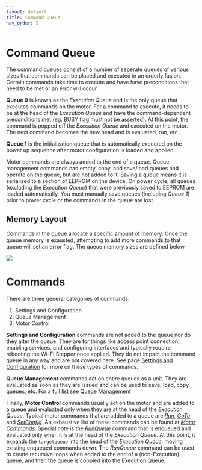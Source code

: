 ```yaml
---
layout: default
title: Command Queue
nav_order: 5
---
```

# Command Queue
The command queues consist of a number of seperate queues of verious sizes that commands can be placed and executed in an orderly fasion. Certain commands take time to execute and have have preconditions that need to be met or an error will occur.

**Queue 0** is known as the *Execution Queue* and is the only queue that executes commands on the motor. For a command to execute, it needs to be at the head of the *Execution Queue* and have the command-dependent preconditions met (eg. BUSY flag must not be asserted). At this point, the command is popped off the *Execution Queue* and executed on the motor. The next command becomes the new head and is evaluated, run, etc.

**Queue 1** is the initialization queue that is automatically executed on the power up sequence after motor configuration is loaded and applied.

Motor commands are always added to the end of a queue. Queue-management commands can empty, copy, and save/load queues and operate on the queue, but are not added to it. Saving a queue means it is serialized to a section of EEPROM on the device. On power cycle, all queues (excluding the *Execution Queue*) that were previously saved to EEPROM are loaded automatically. You must manually save queues (including *Queue 1*) prior to power cycle or the commands in the queue are lost.  

## Memory Layout
Commands in the queue allocate a specific amount of memory. Once the queue memory is exausted, attempting to add more commands to that queue will set an error flag. The queue memory sizes are defined below. 

![](/images/command-queue.png)

# Commands
There are three general categories of commands.

1. Settings and Configuration
2. Queue Management
3. Motor Control

**Settings and Configuration** commands are not added to the queue nor do they alter the queue. They are for things like access point connection, enabling services, and configuring interfaces and typically require rebooting the Wi-Fi Stepper once applied. They do not impact the command queue in any way and are not covered here. See page [Settings and Configuration](/commands/configuration.html) for more on these types of commands.

**Queue Management** commands act on entire queues as a unit. They are evaluated as soon as they are issued and can be used to save, load, copy queues, etc. For a full list see [Queue Management](/commands/queue.html) 

Finally, **Motor Control** commands usually act on the motor and are added to a queue and evaluated only when they are at the head of the *Execution Queue*. Typical motor commands that are added to a queue are *[Run](/commands/motor.html#run)*, *[GoTo](/commands/motor.html#goto)*, and *[SetConfig](/commands/motor.html#setconfig)*. An exhaustive list of these commands can be found at *[Motor Commands](/commands/motor.html)*. Special note is the *[RunQueue](/commands/motor.html#runqueue)* command that is enqueued and evaluated only when it is at the head of the *Execution Queue*. At this point, it expands the `targetqueue` into the head of the *Execution Queue*, moving existing enqueued commands down. The *RunQueue* command can be used to create recursive loops when added to the end of a (non-Execution) queue, and then the queue is coppied into the Execution Queue.
